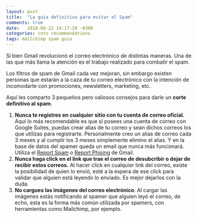 ```yaml
---
layout: post
title:  "La guia definitiva para evitar el Spam"
comments: true
date:   2018-08-22 14:17:20 -0300
categories: coto recommendations
tags: mailchimp spam guia
---
```

Si bien Gmail revolucionó el correo electrónico de distintas maneras. Una de las que más llama la atención es el trabajo realizado para combatir el spam.

Los filtros de spam de Gmail cada vez mejoran, sin embargo existen personas que estarán a la caza de tu correo electrónico con la intención de incomodarte con promociones, newsletters, marketing, etc.

Aquí les comparto 3 pequeños pero valiosos consejos para darle un <b>corte definitivo al spam</b>.

<ol>
	<li>
		<b>Nunca te registres en cualquier sitio con tu cuenta de correo oficial.</b> Aquí lo más recomendable es que si posees una cuenta de correo con Google Suites, puedas crear alias de tu correo y sean dichos correos los que utilizas para registrarte. Personalmente creo un alias de correo cada 3 meses y al cumplir los 3 meses simplemente elimino el alias. Y en la base de datos del spamer queda un email que nunca más funcionará.
		<br>
		Utiliza el <a target="_blank" href="https://support.google.com/mail/answer/1366858?co=GENIE.Platform%3DiOS&hl=en" target="_blank">Report Spam</a> o <a target="_blank" href="https://support.google.com/mail/answer/8253?hl=en" target="_blank">Report Phising</a> de Gmail.
	</li>
	<li>
		<b>Nunca haga click en el link que trae el correo de desubcribir o dejar de recibir estos correos.</b> Al hacer click en cualquier link del correo, existe la posibilidad de quien lo envió, esté a la espera de ese click para validar que alguien está leyendo lo enviado. Es mejor dejarlos con la duda.
	</li>
	<li>
		<b>No cargues las imágenes del correo electrónico</b>. Al cargar las imágenes estás notificando al spamer que alguien leyó el correo, de echo, esta es la forma más común utilizada por spamers, con herramientas como Mailchimp, por ejemplo.
	</li>
</ol>


